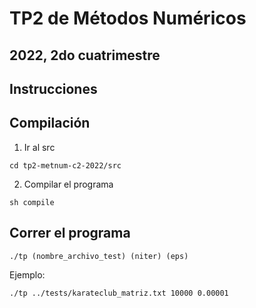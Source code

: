 # TP2 de Métodos Numéricos
## 2022, 2do cuatrimestre

## Instrucciones

## Compilación

1. Ir al src 

```
cd tp2-metnum-c2-2022/src
```

2. Compilar el programa

```
sh compile
``` 

## Correr el programa

```
./tp (nombre_archivo_test) (niter) (eps)
```

Ejemplo:

```
./tp ../tests/karateclub_matriz.txt 10000 0.00001
```